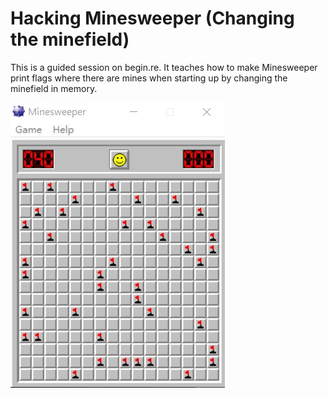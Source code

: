 # Hacking Minesweeper (Changing the minefield)
This is a guided session on begin.re. It teaches how to make Minesweeper print flags where there are mines when starting up by changing the minefield in memory.

![patched](../Pictures/patched_minesweeper.jpg)